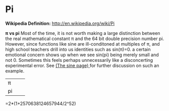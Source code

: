 # Pi
**Wikipedia Definition:**
http://en.wikipedia.org/wiki/Pi

**π  vs pi**
Most of the time, 
it is not worth making a large distinction between the real mathematical constant π  and the 64 bit double precision number pi.
However, since functions like sine are ill-conditoned at multiples of
π, and high school teachers drill into us identities such as sin(π)=0.
a certain emotional concern shows up when we see sin(pi) being merely
small and not 0.  Sometimes this feels perhaps unnecessarily like a disconcerting experimental error.  See 
<a href="https://github.com/alanedelman/JuliaNumerics/blob/master/Functions/Elementary%20Functions/Sine.md">
(The sine page) </a> for further discussion on such an example.


<table>
<tr>
<td>
π
</td>
<td>
</td>
<td>
</td>
</tr>
<tr>
<td>
pi
</td>
<td>
</td>
<td>
</td>
</tr>
</table>

=2*(1+2570638124657944/2^52)

